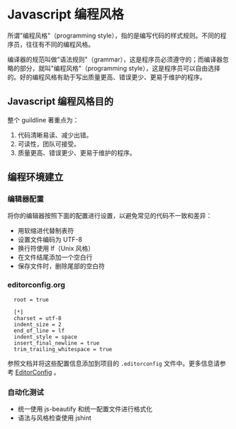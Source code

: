 # Javascript 编程风格
所谓"编程风格"（programming style），指的是编写代码的样式规则。不同的程序员，往往有不同的编程风格。

编译器的规范叫做"语法规则"（grammar），这是程序员必须遵守的；而编译器忽略的部分，就叫"编程风格"（programming style），这是程序员可以自由选择的。好的编程风格有助于写出质量更高、错误更少、更易于维护的程序。

## Javascript 编程风格目的

整个 guildline 著重点为：
1. 代码清晰易读、减少出错。
2. 可读性，团队可接受。
3. 质量更高、错误更少、更易于维护的程序。

## 编程环境建立

### 编辑器配置
将你的编辑器按照下面的配置进行设置，以避免常见的代码不一致和差异：
* 用软缩进代替制表符
* 设置文件编码为 UTF-8
* 换行符使用 lf（Unix 风格）
* 在文件结尾添加一个空白行
* 保存文件时，删除尾部的空白符


### editorconfig.org
```
  root = true

  [*]
  charset = utf-8
  indent_size = 2
  end_of_line = lf
  indent_style = space
  insert_final_newline = true
  trim_trailing_whitespace = true
```

参照文档并将这些配置信息添加到项目的 `.editorconfig` 文件中。更多信息请参考 [EditorConfig](http://editorconfig.org/) 。


### 自动化测试
* 统一使用 js-beautify 和统一配置文件进行格式化
* 语法与风格检查使用 jshint

